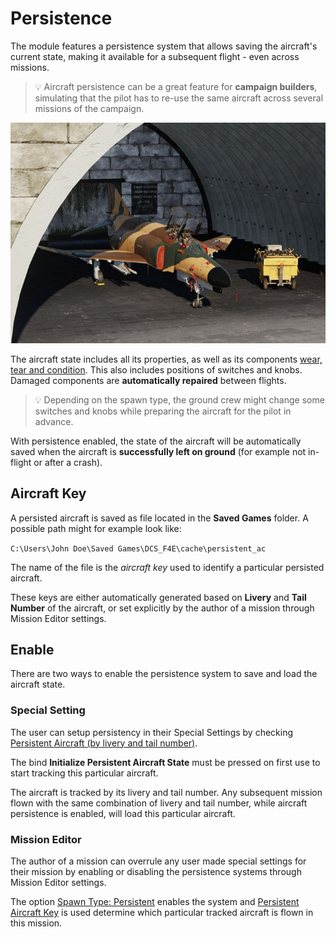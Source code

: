 # Persistence

The module features a persistence system that allows saving the aircraft's
current state, making it available for a subsequent flight - even across
missions.

> 💡 Aircraft persistence can be a great feature for **campaign builders**,
> simulating that the pilot has to re-use the same aircraft across several
> missions of the campaign.

![F4 in Hangar](../img/f4_in_hangar.jpg)

The aircraft state includes all its properties, as well as its components
[wear, tear and condition](mission_editor.md#condition-and-wear). This also
includes positions of switches and knobs. Damaged components are **automatically
repaired** between flights.

> 💡 Depending on the spawn type, the ground crew might change some switches and
> knobs while preparing the aircraft for the pilot in advance.

With persistence enabled, the state of the aircraft will be automatically saved
when the aircraft is **successfully left on ground** (for example not in-flight
or after a crash).

## Aircraft Key

A persisted aircraft is saved as file located in the **Saved Games** folder. A
possible path might for example look like:

`C:\Users\John Doe\Saved Games\DCS_F4E\cache\persistent_ac`

The name of the file is the _aircraft key_ used to identify a particular
persisted aircraft.

These keys are either automatically generated based on **Livery** and **Tail
Number** of the aircraft, or set explicitly by the author of a mission through
Mission Editor settings.

## Enable

There are two ways to enable the persistence system to save and load the
aircraft state.

### Special Setting

The user can setup persistency in their Special Settings by checking
[Persistent Aircraft (by livery and tail number)](special_options.md#persistent-aircraft-by-livery-and-tail-number).

The bind **Initialize Persistent Aircraft State** must be pressed on first use
to start tracking this particular aircraft.

The aircraft is tracked by its livery and tail number. Any subsequent mission
flown with the same combination of livery and tail number, while aircraft
persistence is enabled, will load this particular aircraft.

### Mission Editor

The author of a mission can overrule any user made special settings for their
mission by enabling or disabling the persistence systems through Mission Editor
settings.

The option [Spawn Type: Persistent](mission_editor.md#persistent) enables the
system and [Persistent Aircraft Key](mission_editor.md#persistent-aircraft-key)
is used determine which particular tracked aircraft is flown in this mission.

